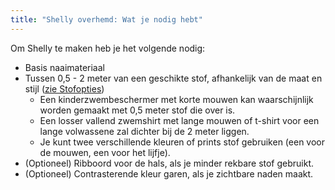 ```yaml
---
title: "Shelly overhemd: Wat je nodig hebt"
---
```


Om Shelly te maken heb je het volgende nodig:

- Basis naaimateriaal
- Tussen 0,5 - 2 meter van een geschikte stof, afhankelijk van de maat en stijl ([zie Stofopties](/docs/patterns/shelly/fabric))
    - Een kinderzwembeschermer met korte mouwen kan waarschijnlijk worden gemaakt met 0,5 meter stof die over is.
    - Een losser vallend zwemshirt met lange mouwen of t-shirt voor een lange volwassene zal dichter bij de 2 meter liggen.
    - Je kunt twee verschillende kleuren of prints stof gebruiken (een voor de mouwen, een voor het lijfje).
- (Optioneel) Ribboord voor de hals, als je minder rekbare stof gebruikt.
- (Optioneel) Contrasterende kleur garen, als je zichtbare naden maakt.
